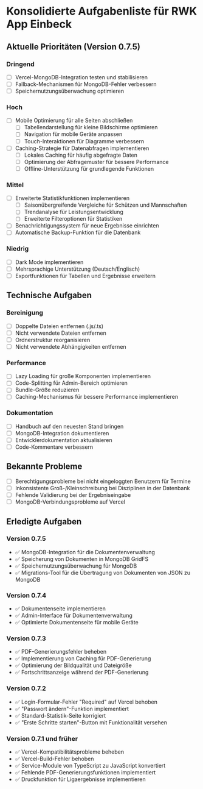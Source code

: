 # Konsolidierte Aufgabenliste für RWK App Einbeck

## Aktuelle Prioritäten (Version 0.7.5)

### Dringend
- [ ] Vercel-MongoDB-Integration testen und stabilisieren
- [ ] Fallback-Mechanismen für MongoDB-Fehler verbessern
- [ ] Speichernutzungsüberwachung optimieren

### Hoch
- [ ] Mobile Optimierung für alle Seiten abschließen
  - [ ] Tabellendarstellung für kleine Bildschirme optimieren
  - [ ] Navigation für mobile Geräte anpassen
  - [ ] Touch-Interaktionen für Diagramme verbessern
- [ ] Caching-Strategie für Datenabfragen implementieren
  - [ ] Lokales Caching für häufig abgefragte Daten
  - [ ] Optimierung der Abfragemuster für bessere Performance
  - [ ] Offline-Unterstützung für grundlegende Funktionen

### Mittel
- [ ] Erweiterte Statistikfunktionen implementieren
  - [ ] Saisonübergreifende Vergleiche für Schützen und Mannschaften
  - [ ] Trendanalyse für Leistungsentwicklung
  - [ ] Erweiterte Filteroptionen für Statistiken
- [ ] Benachrichtigungssystem für neue Ergebnisse einrichten
- [ ] Automatische Backup-Funktion für die Datenbank

### Niedrig
- [ ] Dark Mode implementieren
- [ ] Mehrsprachige Unterstützung (Deutsch/Englisch)
- [ ] Exportfunktionen für Tabellen und Ergebnisse erweitern

## Technische Aufgaben

### Bereinigung
- [ ] Doppelte Dateien entfernen (.js/.ts)
- [ ] Nicht verwendete Dateien entfernen
- [ ] Ordnerstruktur reorganisieren
- [ ] Nicht verwendete Abhängigkeiten entfernen

### Performance
- [ ] Lazy Loading für große Komponenten implementieren
- [ ] Code-Splitting für Admin-Bereich optimieren
- [ ] Bundle-Größe reduzieren
- [ ] Caching-Mechanismus für bessere Performance implementieren

### Dokumentation
- [ ] Handbuch auf den neuesten Stand bringen
- [ ] MongoDB-Integration dokumentieren
- [ ] Entwicklerdokumentation aktualisieren
- [ ] Code-Kommentare verbessern

## Bekannte Probleme
- [ ] Berechtigungsprobleme bei nicht eingeloggten Benutzern für Termine
- [ ] Inkonsistente Groß-/Kleinschreibung bei Disziplinen in der Datenbank
- [ ] Fehlende Validierung bei der Ergebniseingabe
- [ ] MongoDB-Verbindungsprobleme auf Vercel

## Erledigte Aufgaben

### Version 0.7.5
- ✅ MongoDB-Integration für die Dokumentenverwaltung
- ✅ Speicherung von Dokumenten in MongoDB GridFS
- ✅ Speichernutzungsüberwachung für MongoDB
- ✅ Migrations-Tool für die Übertragung von Dokumenten von JSON zu MongoDB

### Version 0.7.4
- ✅ Dokumentenseite implementieren
- ✅ Admin-Interface für Dokumentenverwaltung
- ✅ Optimierte Dokumentenseite für mobile Geräte

### Version 0.7.3
- ✅ PDF-Generierungsfehler beheben
- ✅ Implementierung von Caching für PDF-Generierung
- ✅ Optimierung der Bildqualität und Dateigröße
- ✅ Fortschrittsanzeige während der PDF-Generierung

### Version 0.7.2
- ✅ Login-Formular-Fehler \"Required\" auf Vercel behoben
- ✅ \"Passwort ändern\"-Funktion implementiert
- ✅ Standard-Statistik-Seite korrigiert
- ✅ \"Erste Schritte starten\"-Button mit Funktionalität versehen

### Version 0.7.1 und früher
- ✅ Vercel-Kompatibilitätsprobleme beheben
- ✅ Vercel-Build-Fehler behoben
- ✅ Service-Module von TypeScript zu JavaScript konvertiert
- ✅ Fehlende PDF-Generierungsfunktionen implementiert
- ✅ Druckfunktion für Ligaergebnisse implementieren
